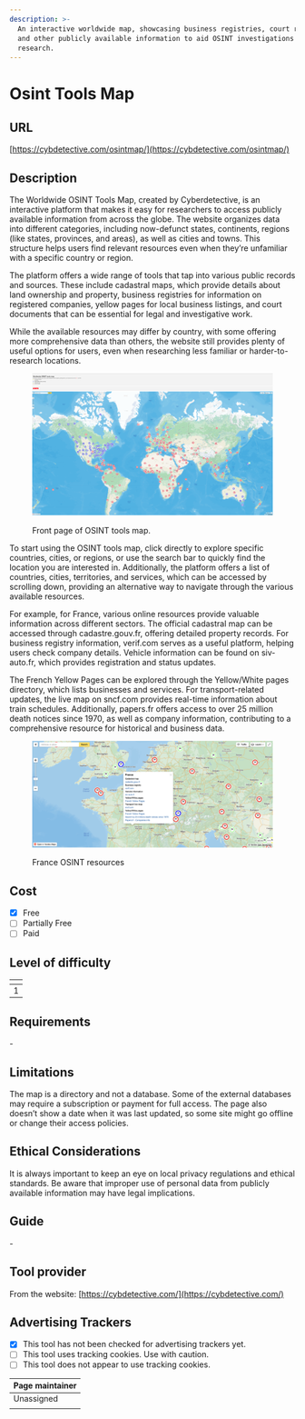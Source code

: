 ```yaml
---
description: >-
  An interactive worldwide map, showcasing business registries, court records,
  and other publicly available information to aid OSINT investigations and
  research.
---
```


# Osint Tools Map

## URL

[https://cybdetective.com/osintmap/](https://cybdetective.com/osintmap/)

## Description

The Worldwide OSINT Tools Map, created by Cyberdetective, is an interactive platform that makes it easy for researchers to access publicly available information from across the globe. The website organizes data into different categories, including now-defunct states, continents, regions (like states, provinces, and areas), as well as cities and towns. This structure helps users find relevant resources even when they’re unfamiliar with a specific country or region.

The platform offers a wide range of tools that tap into various public records and sources. These include cadastral maps, which provide details about land ownership and property, business registries for information on registered companies, yellow pages for local business listings, and court documents that can be essential for legal and investigative work.

While the available resources may differ by country, with some offering more comprehensive data than others, the website still provides plenty of useful options for users, even when researching less familiar or harder-to-research locations.

<figure><img src=".gitbook/assets/osint-map1.png" alt=""><figcaption><p>Front page of OSINT tools map.</p></figcaption></figure>

To start using the OSINT tools map, click directly  to explore specific countries, cities, or regions, or use the search bar to quickly find the location you are interested in. Additionally, the platform offers a list of countries, cities, territories, and services, which can be accessed by scrolling down, providing an alternative way to navigate through the various available resources.

For example, for France, various online resources provide valuable information across different sectors. The official cadastral map can be accessed through cadastre.gouv.fr, offering detailed property records. For business registry information, verif.com serves as a useful platform, helping users check company details. Vehicle information can be found on siv-auto.fr, which provides registration and status updates.&#x20;

The French Yellow Pages can be explored through the Yellow/White pages directory, which lists businesses and services. For transport-related updates, the live map on sncf.com provides real-time information about train schedules. Additionally, papers.fr offers access to over 25 million death notices since 1970, as well as company information, contributing to a comprehensive resource for historical and business data.

<figure><img src=".gitbook/assets/osint-map-france.png" alt=""><figcaption><p>France OSINT resources </p></figcaption></figure>



## Cost

* [x] Free
* [ ] Partially Free
* [ ] Paid

## Level of difficulty

<table><thead><tr><th data-type="rating" data-max="5"></th></tr></thead><tbody><tr><td>1</td></tr></tbody></table>

## Requirements

\-

## Limitations

The map is a directory and not a database. Some of the external databases may require a subscription or payment for full access. The page also doesn’t show a date when it was last updated, so some site might go offline or change their access policies.

## Ethical Considerations

It is always important to keep an eye on local privacy regulations and ethical standards. Be aware that improper use of personal data from publicly available information may have legal implications.&#x20;

## Guide

\-

## Tool provider

From the website: [https://cybdetective.com/](https://cybdetective.com/)

## Advertising Trackers

* [x] This tool has not been checked for advertising trackers yet.
* [ ] This tool uses tracking cookies. Use with caution.
* [ ] This tool does not appear to use tracking cookies.

| Page maintainer |
| --------------- |
| Unassigned      |
|                 |
